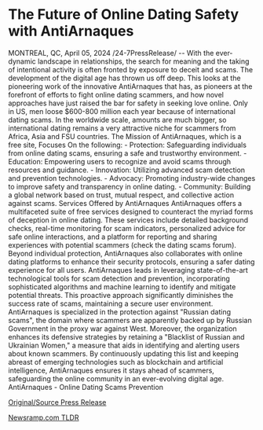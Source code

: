 # The Future of Online Dating Safety with AntiArnaques

MONTREAL, QC, April 05, 2024 /24-7PressRelease/ -- With the ever-dynamic landscape in relationships, the search for meaning and the taking of intentional activity is often fronted by exposure to deceit and scams. The development of the digital age has thrown us off deep. This looks at the pioneering work of the innovative AntiArnaques that has, as pioneers at the forefront of efforts to fight online dating scammers, and how novel approaches have just raised the bar for safety in seeking love online.  Only in US, men loose $600-800 million each year because of international dating scams. In the worldwide scale, amounts are much bigger, so international dating remains a very attractive niche for scammers from Africa, Asia and FSU countries.  The Mission of AntiArnaques, which is a free site, Focuses On the following:  - Protection: Safeguarding individuals from online dating scams, ensuring a safe and trustworthy environment. - Education: Empowering users to recognize and avoid scams through resources and guidance. - Innovation: Utilizing advanced scam detection and prevention technologies. - Advocacy: Promoting industry-wide changes to improve safety and transparency in online dating. - Community: Building a global network based on trust, mutual respect, and collective action against scams.  Services Offered by AntiArnaques  AntiArnaques offers a multifaceted suite of free services designed to counteract the myriad forms of deception in online dating. These services include detailed background checks, real-time monitoring for scam indicators, personalized advice for safe online interactions, and a platform for reporting and sharing experiences with potential scammers (check the dating scams forum). Beyond individual protection, AntiArnaques also collaborates with online dating platforms to enhance their security protocols, ensuring a safer dating experience for all users.  AntiArnaques leads in leveraging state-of-the-art technological tools for scam detection and prevention, incorporating sophisticated algorithms and machine learning to identify and mitigate potential threats. This proactive approach significantly diminishes the success rate of scams, maintaining a secure user environment.   AntiArnaques is specialized in the protection against "Russian dating scams", the domain where scammers are apparently backed up by Russian Government in the proxy war against West.   Moreover, the organization enhances its defensive strategies by retaining a "Blacklist of Russian and Ukrainian Women," a measure that aids in identifying and alerting users about known scammers. By continuously updating this list and keeping abreast of emerging technologies such as blockchain and artificial intelligence, AntiArnaques ensures it stays ahead of scammers, safeguarding the online community in an ever-evolving digital age.  AntiArnaques - Online Dating Scams Prevention 

[Original/Source Press Release](https://www.24-7pressrelease.com/press-release/509835/the-future-of-online-dating-safety-with-antiarnaques) 

[Newsramp.com TLDR](https://newsramp.com/None) 